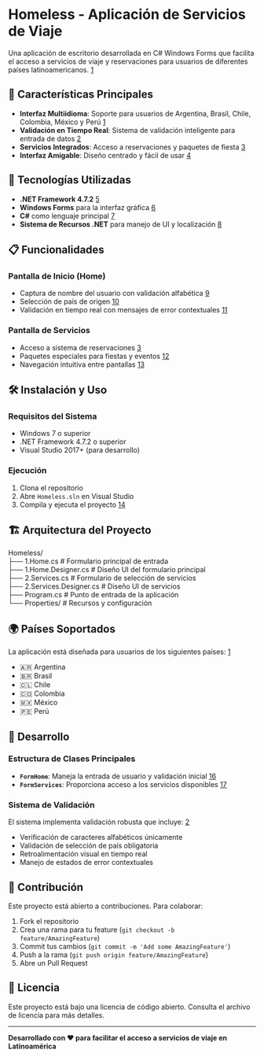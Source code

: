 # Homeless - Aplicación de Servicios de Viaje

Una aplicación de escritorio desarrollada en C# Windows Forms que facilita el acceso a servicios de viaje y reservaciones para usuarios de diferentes países latinoamericanos. [1](#0-0)

## 🌟 Características Principales

- **Interfaz Multiidioma**: Soporte para usuarios de Argentina, Brasil, Chile, Colombia, México y Perú [1](#0-0)  
- **Validación en Tiempo Real**: Sistema de validación inteligente para entrada de datos [2](#0-1)  
- **Servicios Integrados**: Acceso a reservaciones y paquetes de fiesta [3](#0-2)  
- **Interfaz Amigable**: Diseño centrado y fácil de usar [4](#0-3)

## 🚀 Tecnologías Utilizadas

- **.NET Framework 4.7.2** [5](#0-4)  
- **Windows Forms** para la interfaz gráfica [6](#0-5)  
- **C#** como lenguaje principal [7](#0-6)  
- **Sistema de Recursos .NET** para manejo de UI y localización [8](#0-7)

## 📋 Funcionalidades

### Pantalla de Inicio (Home)
- Captura de nombre del usuario con validación alfabética [9](#0-8)  
- Selección de país de origen [10](#0-9)  
- Validación en tiempo real con mensajes de error contextuales [11](#0-10)

### Pantalla de Servicios
- Acceso a sistema de reservaciones [3](#0-2)  
- Paquetes especiales para fiestas y eventos [12](#0-11)  
- Navegación intuitiva entre pantallas [13](#0-12)

## 🛠️ Instalación y Uso

### Requisitos del Sistema

- Windows 7 o superior  
- .NET Framework 4.7.2 o superior  
- Visual Studio 2017+ (para desarrollo)

### Ejecución

1. Clona el repositorio  
2. Abre `Homeless.sln` en Visual Studio  
3. Compila y ejecuta el proyecto [14](#0-13)

## 🏗️ Arquitectura del Proyecto

Homeless/  
├── 1.Home.cs              # Formulario principal de entrada  
├── 1.Home.Designer.cs     # Diseño UI del formulario principal    
├── 2.Services.cs          # Formulario de selección de servicios  
├── 2.Services.Designer.cs # Diseño UI de servicios  
├── Program.cs             # Punto de entrada de la aplicación  
└── Properties/            # Recursos y configuración  

## 🌍 Países Soportados

La aplicación está diseñada para usuarios de los siguientes países: [1](#0-0)

- 🇦🇷 Argentina  
- 🇧🇷 Brasil  
- 🇨🇱 Chile  
- 🇨🇴 Colombia  
- 🇲🇽 México  
- 🇵🇪 Perú

## 🔧 Desarrollo

### Estructura de Clases Principales

- **`FormHome`**: Maneja la entrada de usuario y validación inicial [16](#0-15)  
- **`FormServices`**: Proporciona acceso a los servicios disponibles [17](#0-16)

### Sistema de Validación

El sistema implementa validación robusta que incluye: [2](#0-1)

- Verificación de caracteres alfabéticos únicamente  
- Validación de selección de país obligatoria  
- Retroalimentación visual en tiempo real  
- Manejo de estados de error contextuales

## 📝 Contribución

Este proyecto está abierto a contribuciones. Para colaborar:

1. Fork el repositorio  
2. Crea una rama para tu feature (`git checkout -b feature/AmazingFeature`)  
3. Commit tus cambios (`git commit -m 'Add some AmazingFeature'`)  
4. Push a la rama (`git push origin feature/AmazingFeature`)  
5. Abre un Pull Request

## 📄 Licencia

Este proyecto está bajo una licencia de código abierto. Consulta el archivo de licencia para más detalles.

---

**Desarrollado con ❤️ para facilitar el acceso a servicios de viaje en Latinoamérica**

